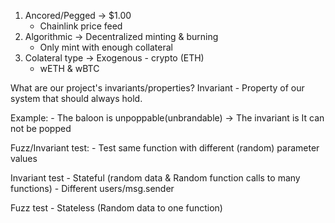 1. Ancored/Pegged -> $1.00
    - Chainlink price feed
2. Algorithmic -> Decentralized minting & burning
    - Only mint with enough collateral
3. Colateral type -> Exogenous - crypto (ETH)
    - wETH & wBTC

What are our project's invariants/properties?
Invariant - Property of our system that should always hold.

Example:
    - The baloon is unpoppable(unbrandable) -> The invariant is It can not be popped

Fuzz/Invariant test:
    - Test same function with different (random) parameter values

Invariant test - Stateful (random data & Random function calls to many functions)
            - Different users/msg.sender

Fuzz test - Stateless (Random data to one function)
